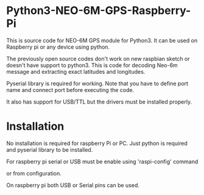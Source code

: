 # Python3-NEO-6M-GPS-Raspberry-Pi
This is source code for NEO-6M GPS module for Python3. It can be used on Raspberry pi or any device using python.


The previously open source codes don't work on new raspbian sketch or doesn't have support to python3.
This is code for decoding Neo-6m message and extracting exact latitudes and longitudes.

Pyserial library is required for working. Note that you have to define port name and connect port before executing the code.

It also has support for USB/TTL but the drivers must be installed properly.


# Installation
No installation is required for raspberry Pi or PC. Just python is required and pyserial library to be installed.

For raspberry pi serial or USB must be enable using
'raspi-config' 
command

or from configuration.

On raspberry pi both USB or Serial pins can be used.
